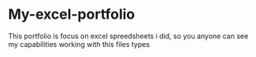 # My-excel-portfolio
This portfolio is focus on excel spreedsheets i did, so you anyone can see my capabilities working with this files types
